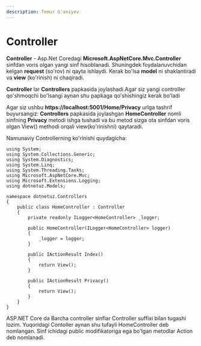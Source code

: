 ```yaml
---
description: Temur G'aniyev
---
```


# Controller

**Controller** - Asp.Net Coredagi **Microsoft.AspNetCore.Mvc.Controller** sinfdan voris olgan yangi sinf hisoblanadi. Shuningdek foydalanuvchidan kelgan **request** \(so\'rov\) ni qayta ishlaydi. Kerak bo\'lsa **model** ni shaklantiradi va **view** \(ko\'rinish\) ni chaqiradi.

**Controller** lar **Controllers** papkasida joylashadi.Agar siz yangi controller qo\'shmoqchi bo\'lsangi aynan shu papkaga qo\'shishingiz kerak bo\'ladi

Agar siz ushbu **https://localhost:5001/Home/Privacy** urlga tashrif buyursangiz:
**Controllers** papkasida joylashgan **HomeController** nomli sinfning **Privacy** metodi ishga tushadi va bu metod sizga ota sinfdan voris olgan View() methodi orqali view(ko\'rinishni) qaytaradi.

Namunaviy Controllerning ko'rinishi quydagicha:

```cshap
using System;
using System.Collections.Generic;
using System.Diagnostics;
using System.Linq;
using System.Threading.Tasks;
using Microsoft.AspNetCore.Mvc;
using Microsoft.Extensions.Logging;
using dotnetuz.Models;

namespace dotnetuz.Controllers
{
    public class HomeController : Controller
    {
        private readonly ILogger<HomeController> _logger;

        public HomeController(ILogger<HomeController> logger)
        {
            _logger = logger;
        }

        public IActionResult Index()
        {
            return View();
        }

        public IActionResult Privacy()
        {
            return View();
        }
    }
}

```
ASP.NET Core da Barcha controller sinflar Controller suffixi bilan tugashi lozim. Yuqoridagi Contoller aynan shu tufayli HomeController deb nomlangan. Sinf ichidagi public modifikatoriga ega bo'lgan metodlar Action deb nomlanadi.